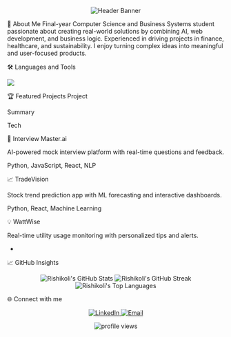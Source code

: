 <!-- Banner -->

<p align="center">
<img src="https://capsule-render.vercel.app/api?type=waving&height=270&color=0:dc2626,50:7c3aed,100:161b22&text=Hey%20there,%20I'm%20Rishikesh%20Koli&fontAlign=50&fontAlignY=38&fontColor=FFFFFF&desc=Software%20Engineer%20%26%20AI%20Enthusiast&descAlign=50&descAlignY=60" alt="Header Banner"/>
</p>

🚀 About Me
Final-year Computer Science and Business Systems student passionate about creating real-world solutions by combining AI, web development, and business logic. Experienced in driving projects in finance, healthcare, and sustainability. I enjoy turning complex ideas into meaningful and user-focused products.

🛠️ Languages and Tools
<p align="left">
<picture>
<source media="(prefers-color-scheme: dark)" srcset="https://skillicons.dev/icons?i=js,python,react,nodejs,mongodb,aws,tailwind&theme=dark">
<source media="(prefers-color-scheme: light)" srcset="https://skillicons.dev/icons?i=js,python,react,nodejs,mongodb,aws,tailwind&theme=light">
<img src="https://skillicons.dev/icons?i=js,python,react,nodejs,mongodb,aws,tailwind&theme=dark">
</picture>
</p>

🏆 Featured Projects
Project

Summary

Tech

🤖 Interview Master.ai

AI-powered mock interview platform with real-time questions and feedback.

Python, JavaScript, React, NLP

📈 TradeVision

Stock trend prediction app with ML forecasting and interactive dashboards.

Python, React, Machine Learning

💡 WattWise

Real-time utility usage monitoring with personalized tips and alerts.

-

📈 GitHub Insights
<p align="center">
<picture>
<source media="(prefers-color-scheme: dark)" srcset="https://github-readme-stats.vercel.app/api?username=Rishikoli&show_icons=true&theme=radical&icon_color=7c3aed">
<source media="(prefers-color-scheme: light)" srcset="https://github-readme-stats.vercel.app/api?username=Rishikoli&show_icons=true&theme=default&icon_color=7c3aed">
<img alt="Rishikoli's GitHub Stats" src="https://github-readme-stats.vercel.app/api?username=Rishikoli&show_icons=true&theme=radical&icon_color=7c3aed">
</picture>
<picture>
<source media="(prefers-color-scheme: dark)" srcset="https://github-readme-streak-stats.herokuapp.com/?user=Rishikoli&theme=radical">
<source media="(prefers-color-scheme: light)" srcset="https://github-readme-streak-stats.herokuapp.com/?user=Rishikoli&theme=default">
<img alt="Rishikoli's GitHub Streak" src="https://github-readme-streak-stats.herokuapp.com/?user=Rishikoli&theme=radical">
</picture>
<picture>
<source media="(prefers-color-scheme: dark)" srcset="https://github-readme-stats.vercel.app/api/top-langs/?username=Rishikoli&layout=compact&theme=radical">
<source media="(prefers-color-scheme: light)" srcset="https://github-readme-stats.vercel.app/api/top-langs/?username=Rishikoli&layout=compact&theme=default">
<img alt="Rishikoli's Top Languages" src="https://github-readme-stats.vercel.app/api/top-langs/?username=Rishikoli&layout=compact&theme=radical">
</picture>
</p>

🌐 Connect with me
<p align="center">
<a href="https://linkedin.com/in/rishikesh-koli-828248257">
<img src="https://img.shields.io/badge/LinkedIn-0A66C2?style=for-the-badge&logo=linkedin&logoColor=white" alt="LinkedIn">
</a>
<a href="mailto:1983rishikesh@gmail.com">
<img src="https://img.shields.io/badge/Email-DC2626?style=for-the-badge&logo=gmail&logoColor=white" alt="Email">
</a>
</p>

<p align="center">
<img src="https://komarev.com/ghpvc/?username=Rishikoli&color=dc2626" alt="profile views"/>
</p>
